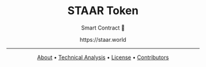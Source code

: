 <h1 align="center">STAAR Token</h1>

<p align="center">Smart Contract 🚀</p>

<p align="center">https://staar.world</p>
<hr>
<p align="center">
  <a href="about">About</a>
  •
  <a href="commands">Technical Analysis</a>
  •
  <a href="license">License</a>
  •
  <a href="contributors">Contributors</a>
</p>
